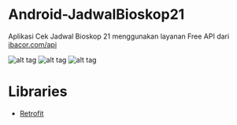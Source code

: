 # Android-JadwalBioskop21

Aplikasi Cek Jadwal Bioskop 21 menggunakan layanan Free API dari [ibacor.com/api](http://ibacor.com/api)

![alt tag](https://3.bp.blogspot.com/-lUX3tisKq8E/V5H6a3bt2EI/AAAAAAAAB8o/SdToV8QZ4E4guPys9Nkbqhj_MSc2L2o_gCLcB/s400/device-2016-07-22-145920.png "Jadwal Bioskop 21")
![alt tag](https://3.bp.blogspot.com/-kOyCyrZSUTI/V5H6c5cPVoI/AAAAAAAAB8s/Oq0n1SttyVMd6QqtWiD-rSUhb2521WNqACEw/s400/device-2016-07-22-150116.png "Jadwal Bioskop 21")
![alt tag](https://3.bp.blogspot.com/-gBsaM-iDSdA/V5H6dBcXMgI/AAAAAAAAB8w/UUTJizJGgLA4bc7P_UPx3e82FBlUwSIgwCEw/s400/device-2016-07-22-150207.png "Jadwal Bioskop 21")

# Libraries

* [Retrofit](https://github.com/square/retrofit)
